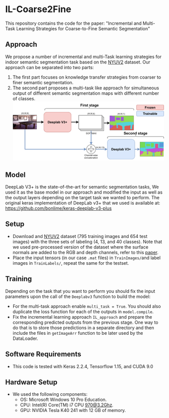 # IL-Coarse2Fine
This repository contains the code for the paper: "Incremental and Multi-Task Learning Strategies for Coarse-to-Fine Semantic Segmentation"

## Approach
We propose a number of incremental and multi-Task learning strategies for indoor semantic segmentation task based on the [NYUV2](https://cs.nyu.edu/~silberman/datasets/nyu_depth_v2.html) dataset. Our approach can be separated into two parts:
1) The first part focuses on knowledge transfer strategies from coarser to finer semantic segmentation. 
2) The second part proposes a multi-task like approach for simultaneous output of different semantic segmentation maps with different number of classes.
![alt text](images/Architecture.png " ")

## Model
DeepLab V3+ is the state-of-the-art for semantic segmentation tasks, We used it as the base model in our approach and modified the input as well as the output layers depending on the target task we wanted to perform.
The original keras implementation of DeepLab v3+ that we used is available at: https://github.com/bonlime/keras-deeplab-v3-plus

## Setup
* Download and [NYUV2](https://cs.nyu.edu/~silberman/datasets/nyu_depth_v2.html) dataset (795 training images and 654 test images) with the three sets of labeling (4, 13, and 40 classes). Note that we used pre-processed version of the dataset where the surface normals are added to the RGB and depth channels, refer to this [paper](https://ieeexplore.ieee.org/document/8120042). 
* Place the input tensors (in our case `.mat` files) in `TrainImages/`and label images in `TrainLabels/`, repeat the same for the testset.

## Training
Depending on the task that you want to perform you should fix the input parameters upon the call of the `Deeplabv3` function to build the model:
* For the multi-task approach enable `multi_task = True`. You should also duplicate the loss function for each of the outputs in `model.compile`.
* Fix the incremental learning approach `IL_approach` and prepare the corresponding predicted outputs from the previous stage.
One way to do that is to store those predictions in a separate directory and then include the files in `getImageArr` function to be later used by the DataLoader.

## Software Requirements
* This code is tested with Keras 2.2.4, Tensorflow 1.15, and CUDA 9.0

## Hardware Setup
* We used the following components:
  * OS: Microsoft Windows 10 Pro Education.
  * CPU: Intel(R) Core(TM) i7 CPU 970@3.2Ghz.
  * GPU: NVIDIA Tesla K40 241 with 12 GB of memory.

